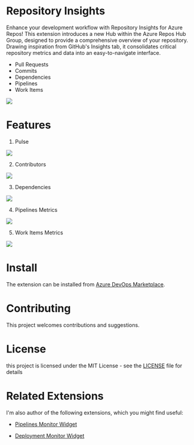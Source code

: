 # Repository Insights

Enhance your development workflow with Repository Insights for Azure Repos! This extension introduces a new Hub within the Azure Repos Hub Group, designed to provide a comprehensive overview of your repository. Drawing inspiration from GitHub's Insights tab, it consolidates critical repository metrics and data into an easy-to-navigate interface.

- Pull Requests
- Commits
- Dependencies
- Pipelines
- Work Items

![](https://github.com/danilocolombi/azdo-repository-insights/blob/main/docs/images/preview.png?raw=true)

# Features

1. Pulse

![](https://github.com/danilocolombi/azdo-repository-insights/blob/main/docs/images/pulse.png?raw=true)

2. Contributors

![](https://github.com/danilocolombi/azdo-repository-insights/blob/main/docs/images/contributors.png?raw=true)

3. Dependencies

![](https://github.com/danilocolombi/azdo-repository-insights/blob/main/docs/images/dependencies.png?raw=true)

4. Pipelines Metrics

![](https://github.com/danilocolombi/azdo-repository-insights/blob/main/docs/images/pipelines-metrics.png?raw=true)

5. Work Items Metrics

![](https://github.com/danilocolombi/azdo-repository-insights/blob/main/docs/images/work-items-metrics.png?raw=true)

# Install

The extension can be installed from [Azure DevOps Marketplace](https://marketplace.visualstudio.com/items?itemName=danilocolombi.repository-insights).

# Contributing

This project welcomes contributions and suggestions.

# License

this project is licensed under the MIT License - see the [LICENSE](LICENSE) file for details

# Related Extensions

I'm also author of the following extensions, which you might find useful:

- [Pipelines Monitor Widget](https://marketplace.visualstudio.com/items?itemName=danilocolombi.pipelines-monitor)

- [Deployment Monitor Widget](https://marketplace.visualstudio.com/items?itemName=danilocolombi.deployment-monitor)
